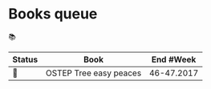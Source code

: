 # Books queue
:books:

Status | Book | End #Week
-----|------|----------
:blue_book:| OSTEP Tree easy peaces | 46-47.2017
